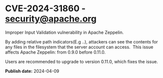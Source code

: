 # CVE-2024-31860 - security@apache.org

Improper Input Validation vulnerability in Apache Zeppelin.

By adding relative path indicators(E.g ..), attackers can see the contents for any files in the filesystem that the server account can access. 
This issue affects Apache Zeppelin: from 0.9.0 before 0.11.0.

Users are recommended to upgrade to version 0.11.0, which fixes the issue.



**Publish date:** 2024-04-09
